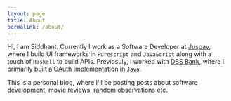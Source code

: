 ```yaml
---
layout: page
title: About
permalink: /about/
---
```


Hi, I am Siddhant. Currently I work as a Software Developer at [Juspay](https://juspay.in/), where I build UI frameworks in `Purescript` and `JavaScript` along with a touch of `Haskell` to build APIs. Previosuly, I worked with [DBS Bank](https://www.dbs.com/), where I primarily built a OAuth Implementation in `Java`. 

This is a personal blog, where I'll be posting posts about software development, movie reviews, random observations etc.   
